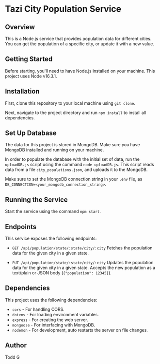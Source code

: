 # Tazi City Population Service

## Overview
This is a Node.js service that provides population data for different cities. You can get the population of a specific city, or update it with a new value.

## Getting Started
Before starting, you'll need to have Node.js installed on your machine. This project uses Node v16.3.1.

## Installation
First, clone this repository to your local machine using `git clone`.

Next, navigate to the project directory and run `npm install` to install all dependencies.

## Set Up Database
The data for this project is stored in MongoDB. Make sure you have MongoDB installed and running on your machine.

In order to populate the database with the initial set of data, run the `uploadDB.js` script using the command `node uploadDB.js`. This script reads data from a file `city_populations.json`, and uploads it to the MongoDB.

Make sure to set the MongoDB connection string in your `.env` file, as `DB_CONNECTION=<your_mongodb_connection_string>`.

## Running the Service
Start the service using the command `npm start`.

## Endpoints
This service exposes the following endpoints:

* `GET /api/population/state/:state/city/:city`
Fetches the population data for the given city in a given state.

* `PUT /api/population/state/:state/city/:city`
Updates the population data for the given city in a given state. Accepts the new population as a text/plain or JSON body (`{"population": 12345}`).

## Dependencies
This project uses the following dependencies:
* `cors` - For handling CORS.
* `dotenv` - For loading environment variables.
* `express` - For creating the web server.
* `mongoose` - For interfacing with MongoDB.
* `nodemon` - For development, auto restarts the server on file changes.

## Author
Todd G
